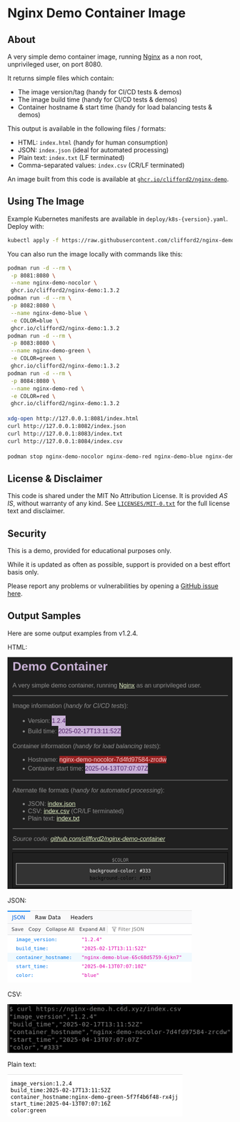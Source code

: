 # Nginx Demo Container Image

## About

A very simple demo container image, running [Nginx](https://nginx.org/)
as a non root, unprivileged user, on port 8080.

It returns simple files which contain:

- The image version/tag (handy for CI/CD tests & demos)
- The image build time (handy for CI/CD tests & demos)
- Container hostname & start time (handy for load balancing tests & demos)

This output is available in the following files / formats:

- HTML: `index.html` (handy for human consumption)
- JSON: `index.json` (ideal for automated processing)
- Plain text: `index.txt` (LF terminated)
- Comma-separated values: `index.csv` (CR/LF terminated)

An image built from this code is available at
[`ghcr.io/clifford2/nginx-demo`](https://ghcr.io/clifford2/nginx-demo).

## Using The Image

Example Kubernetes manifests are available in `deploy/k8s-{version}.yaml`. Deploy with:

```sh
kubectl apply -f https://raw.githubusercontent.com/clifford2/nginx-demo-container/refs/heads/main/deploy/k8s-latest.yaml
```

You can also run the image locally with commands like this:

```sh
podman run -d --rm \
 -p 8081:8080 \
 --name nginx-demo-nocolor \
 ghcr.io/clifford2/nginx-demo:1.3.2
podman run -d --rm \
 -p 8082:8080 \
 --name nginx-demo-blue \
 -e COLOR=blue \
 ghcr.io/clifford2/nginx-demo:1.3.2
podman run -d --rm \
 -p 8083:8080 \
 --name nginx-demo-green \
 -e COLOR=green \
 ghcr.io/clifford2/nginx-demo:1.3.2
podman run -d --rm \
 -p 8084:8080 \
 --name nginx-demo-red \
 -e COLOR=red \
 ghcr.io/clifford2/nginx-demo:1.3.2

xdg-open http://127.0.0.1:8081/index.html
curl http://127.0.0.1:8082/index.json
curl http://127.0.0.1:8083/index.txt
curl http://127.0.0.1:8084/index.csv

podman stop nginx-demo-nocolor nginx-demo-red nginx-demo-blue nginx-demo-green
```

## License & Disclaimer

This code is shared under the MIT No Attribution License.
It is provided *AS IS*, without warranty of any kind.
See [`LICENSES/MIT-0.txt`](LICENSES/MIT-0.txt) for the full license text and disclaimer.

## Security

This is a demo, provided for educational purposes only.

While it is updated as often as possible, support is provided on a best effort basis only.

Please report any problems or vulnerabilities by opening a [GitHub issue here](https://github.com/clifford2/nginx-demo-container/issues).

## Output Samples

Here are some output examples from v1.2.4.

HTML:

![HTML](images/sample-html.png "HTML")

JSON:

![JSON](images/sample-json.png "JSON")

CSV:

![CSV](images/sample-csv.png "CSV")

Plain text:

![TXT](images/sample-txt.png "TXT")
